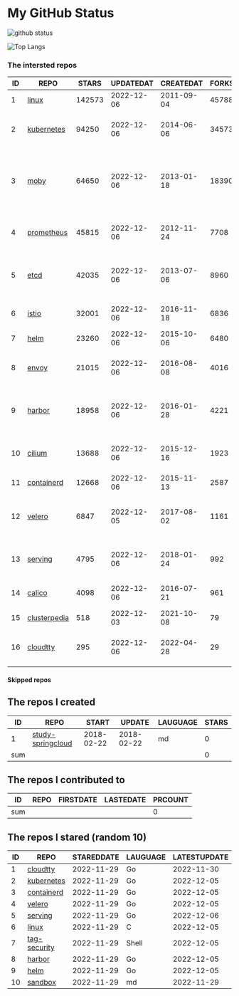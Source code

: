 # My GitHub Status

<img src="https://github-readme-stats-1.yihong0618.vercel.app/api?username=daoqingniu&show_icons=true&&&hide_title=true&count_private=true" alt="github status" />

![Top Langs](https://github-readme-stats-1.yihong0618.vercel.app/api/top-langs/?username=daoqingniu&layout=compact)

<!--START_SECTION:github_repos-->
### The intersted repos
| ID |                              REPO                               | STARS  | UPDATEDAT  | CREATEDAT  | FORKSCOUNT |                                              DESCRIPTIONS                                              |
|----|-----------------------------------------------------------------|--------|------------|------------|------------|--------------------------------------------------------------------------------------------------------|
|  1 | [linux](https://github.com/torvalds/linux)                      | 142573 | 2022-12-06 | 2011-09-04 |      45788 | Linux kernel source tree                                                                               |
|  2 | [kubernetes](https://github.com/kubernetes/kubernetes)          |  94250 | 2022-12-06 | 2014-06-06 |      34573 | Production-Grade Container Scheduling and Management                                                   |
|  3 | [moby](https://github.com/moby/moby)                            |  64650 | 2022-12-06 | 2013-01-18 |      18390 | Moby Project - a collaborative project for the container ecosystem to assemble container-based systems |
|  4 | [prometheus](https://github.com/prometheus/prometheus)          |  45815 | 2022-12-06 | 2012-11-24 |       7708 | The Prometheus monitoring system and time series database.                                             |
|  5 | [etcd](https://github.com/etcd-io/etcd)                         |  42035 | 2022-12-06 | 2013-07-06 |       8960 | Distributed reliable key-value store for the most critical data of a distributed system                |
|  6 | [istio](https://github.com/istio/istio)                         |  32001 | 2022-12-06 | 2016-11-18 |       6836 | Connect, secure, control, and observe services.                                                        |
|  7 | [helm](https://github.com/helm/helm)                            |  23260 | 2022-12-06 | 2015-10-06 |       6480 | The Kubernetes Package Manager                                                                         |
|  8 | [envoy](https://github.com/envoyproxy/envoy)                    |  21015 | 2022-12-06 | 2016-08-08 |       4016 | Cloud-native high-performance edge/middle/service proxy                                                |
|  9 | [harbor](https://github.com/goharbor/harbor)                    |  18958 | 2022-12-06 | 2016-01-28 |       4221 | An open source trusted cloud native registry project that stores, signs, and scans content.            |
| 10 | [cilium](https://github.com/cilium/cilium)                      |  13688 | 2022-12-06 | 2015-12-16 |       1923 | eBPF-based Networking, Security, and Observability                                                     |
| 11 | [containerd](https://github.com/containerd/containerd)          |  12668 | 2022-12-06 | 2015-11-13 |       2587 | An open and reliable container runtime                                                                 |
| 12 | [velero](https://github.com/vmware-tanzu/velero)                |   6847 | 2022-12-05 | 2017-08-02 |       1161 | Backup and migrate Kubernetes applications and their persistent volumes                                |
| 13 | [serving](https://github.com/knative/serving)                   |   4795 | 2022-12-06 | 2018-01-24 |        992 | Kubernetes-based, scale-to-zero, request-driven compute                                                |
| 14 | [calico](https://github.com/projectcalico/calico)               |   4098 | 2022-12-06 | 2016-07-21 |        961 | Cloud native networking and network security                                                           |
| 15 | [clusterpedia](https://github.com/clusterpedia-io/clusterpedia) |    518 | 2022-12-03 | 2021-10-08 |         79 | The Encyclopedia of Kubernetes clusters                                                                |
| 16 | [cloudtty](https://github.com/cloudtty/cloudtty)                |    295 | 2022-12-06 | 2022-04-28 |         29 | A Friendly Kubernetes CloudShell (Web Terminal) !                                                      |



#### Skipped repos
<!--END_SECTION:github_repos-->

<!--START_SECTION:my_github-->
## The repos I created
| ID  |                                 REPO                                 |   START    |   UPDATE   | LAUGUAGE | STARS |
|-----|----------------------------------------------------------------------|------------|------------|----------|-------|
|   1 | [study-springcloud](https://github.com/daoqingniu/study-springcloud) | 2018-02-22 | 2018-02-22 | md       |     0 |
| sum |                                                                      |            |            |          |     0 |

## The repos I contributed to
| ID  | REPO | FIRSTDATE | LASTEDATE | PRCOUNT |
|-----|------|-----------|-----------|---------|
| sum |      |           |           |       0 |

## The repos I stared (random 10)
| ID |                          REPO                          | STAREDDATE | LAUGUAGE | LATESTUPDATE |
|----|--------------------------------------------------------|------------|----------|--------------|
|  1 | [cloudtty](https://github.com/cloudtty/cloudtty)       | 2022-11-29 | Go       | 2022-11-30   |
|  2 | [kubernetes](https://github.com/kubernetes/kubernetes) | 2022-11-29 | Go       | 2022-12-05   |
|  3 | [containerd](https://github.com/containerd/containerd) | 2022-11-29 | Go       | 2022-12-05   |
|  4 | [velero](https://github.com/vmware-tanzu/velero)       | 2022-11-29 | Go       | 2022-12-05   |
|  5 | [serving](https://github.com/knative/serving)          | 2022-11-29 | Go       | 2022-12-06   |
|  6 | [linux](https://github.com/torvalds/linux)             | 2022-11-29 | C        | 2022-12-05   |
|  7 | [tag-security](https://github.com/cncf/tag-security)   | 2022-11-29 | Shell    | 2022-12-05   |
|  8 | [harbor](https://github.com/goharbor/harbor)           | 2022-11-29 | Go       | 2022-12-05   |
|  9 | [helm](https://github.com/helm/helm)                   | 2022-11-29 | Go       | 2022-12-05   |
| 10 | [sandbox](https://github.com/cncf/sandbox)             | 2022-11-29 | md       | 2022-11-29   |

<!--END_SECTION:my_github-->
